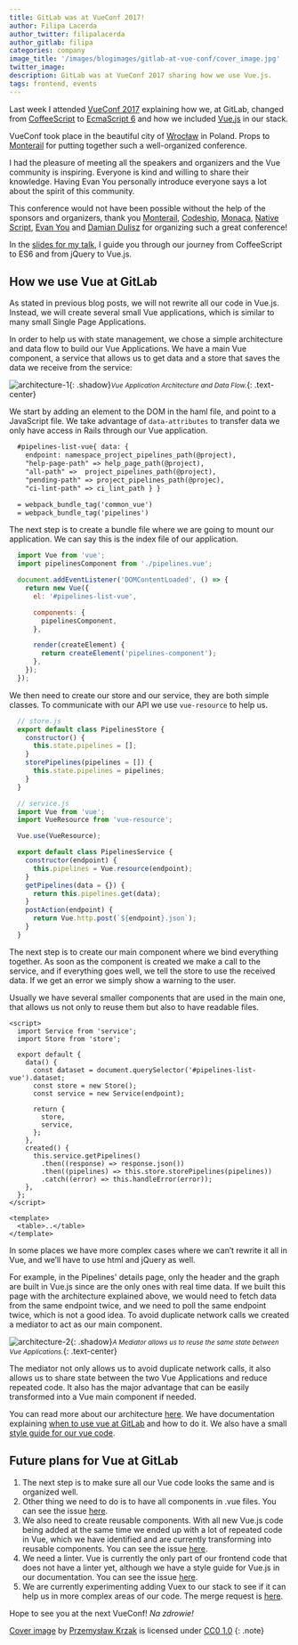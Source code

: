 ```yaml
---
title: GitLab was at VueConf 2017!
author: Filipa Lacerda
author_twitter: filipalacerda
author_gitlab: filipa
categories: company
image_title: '/images/blogimages/gitlab-at-vue-conf/cover_image.jpg'
twitter_image:
description: GitLab was at VueConf 2017 sharing how we use Vue.js.
tags: frontend, events
---
```


Last week I attended [VueConf 2017](https://conf.vuejs.org/) explaining how we, at GitLab, changed from [CoffeeScript](http://coffeescript.org/) to [EcmaScript 6](http://www.ecma-international.org/ecma-262/6.0/) and how we included [Vue.js](https://vuejs.org/) in our stack.

<!-- more -->

VueConf took place in the beautiful city of [Wrocław](https://en.wikipedia.org/wiki/Wroc%C5%82aw) in Poland. Props to [Monterail](https://www.monterail.com/) for putting together such a well-organized conference.

I had the pleasure of meeting all the speakers and organizers and the Vue community is inspiring. Everyone is kind and willing to share their knowledge. Having Evan You personally introduce everyone says a lot about the spirit of this community.

This conference would not have been possible without the help of the sponsors and organizers, thank you [Monterail](https://www.monterail.com/), [Codeship](https://codeship.com/), [Monaca](https://monaca.io/), [Native Script](https://www.nativescript.org/), [Evan You](https://twitter.com/youyuxi) and [Damian Dulisz](https://twitter.com/damiandulisz) for organizing such a great conference!

In the [slides for my talk](https://filipa.gitlab.io/vue_conf_2017/vue_gitlab_2017.pdf), I guide you through our journey from CoffeeScript to ES6 and from jQuery to Vue.js.

## How we use Vue at GitLab

As stated in previous blog posts, we will not rewrite all our code in Vue.js. Instead, we will create several small Vue applications, which is similar to many small Single Page Applications.

In order to help us with state management, we chose a simple architecture and data flow to build our Vue Applications. We have a main Vue component, a service that allows us to get data and a store that saves the data we receive from the service:

![architecture-1](/images/blogimages/gitlab-at-vue-conf/graph_arc_1.png "Vue Application Architecture"){: .shadow}*<small>Vue Application Architecture and Data Flow.</small>*{: .text-center}

We start by adding an element to the DOM in the haml file, and point to a JavaScript file. We take advantage of `data-attributes` to transfer data we only have access in Rails through our Vue application.

```html
  #pipelines-list-vue{ data: {
    endpoint: namespace_project_pipelines_path(@project),
    "help-page-path" => help_page_path(@project),
    "all-path" =>  project_pipelines_path(@project),
    "pending-path" => project_pipelines_path(@projec),
    "ci-lint-path" => ci_lint_path } }

  = webpack_bundle_tag('common_vue')
  = webpack_bundle_tag('pipelines')
```

The next step is to create a bundle file where we are going to mount our application. We can say this is the index file of our application.

```javascript
  import Vue from 'vue';
  import pipelinesComponent from './pipelines.vue';

  document.addEventListener('DOMContentLoaded', () => {
    return new Vue({
      el: '#pipelines-list-vue',

      components: {
        pipelinesComponent,
      },

      render(createElement) {
        return createElement('pipelines-component');
      },
    });
  });
```

We then need to create our store and our service, they are both simple classes. To communicate with our API we use `vue-resource` to help us.
```javascript
  // store.js
  export default class PipelinesStore {
    constructor() {
      this.state.pipelines = [];
    }
    storePipelines(pipelines = []) {
      this.state.pipelines = pipelines;
    }
  }
```

```javascript
  // service.js
  import Vue from 'vue';
  import VueResource from 'vue-resource';

  Vue.use(VueResource);

  export default class PipelinesService {
    constructor(endpoint) {
      this.pipelines = Vue.resource(endpoint);
    }
    getPipelines(data = {}) {
      return this.pipelines.get(data);
    }
    postAction(endpoint) {
      return Vue.http.post(`${endpoint}.json`);
    }
  }
```

The next step is to create our main component where we bind everything together. As soon as the component is created we make a call to the service, and if everything goes well, we tell the store to use the received data. If we get an error we simply show a warning to the user.

Usually we have several smaller components that are used in the main one, that allows us not only to reuse them but also to have readable files.

```vue
<script>
  import Service from 'service';
  import Store from 'store';

  export default {
    data() {
      const dataset = document.querySelector('#pipelines-list-vue').dataset;
      const store = new Store();
      const service = new Service(endpoint);

      return {
        store,
        service,
      };
    },
    created() {
      this.service.getPipelines()
        .then((response) => response.json())
        .then((pipelines) => this.store.storePipelines(pipelines))
        .catch((error) => this.handleError(error));
    },
  };
</script>

<template>
  <table>..</table>
</template>
```
In some places we have more complex cases where we can’t rewrite it all in Vue, and we’ll have to use html and jQuery as well.

For example, in the Pipelines' details page, only the header and the graph are built in Vue.js since are the only ones with real time data.
If we built this page with the architecture explained above, we would need to fetch data from the same endpoint twice, and we need to poll the same endpoint twice, which is not a good idea. To avoid duplicate network calls we created a mediator to act as our main component.

![architecture-2](/images/blogimages/gitlab-at-vue-conf/graph_arc_2.png "Vue Application Architecture with a Mediator"){: .shadow}*<small>A Mediator allows us to reuse the same state between Vue Applications.</small>*{: .text-center}

The mediator not only allows us to avoid duplicate network calls, it also allows us to share state between the two Vue Applications and reduce repeated code. It also has the major advantage that can be easily transformed into a Vue main component if needed.

You can read more about our architecture [here](https://docs.gitlab.com/ee/development/fe_guide/vue.html#vue-architecture). We have documentation explaining [when to use vue at GitLab](https://docs.gitlab.com/ee/development/fe_guide/vue.html#when-to-use-vue-js) and how to do it. We also have a small [style guide for our vue code](https://docs.gitlab.com/ee/development/fe_guide/style/javascript.html#vuejs).

## Future plans for Vue at GitLab
1. The next step is to make sure all our Vue code looks the same and is organized well.
1. Other thing we need to do is to have all components in .vue files. You can see the issue [here](https://gitlab.com/gitlab-org/gitlab-ce/issues/34371).
1. We also need to create reusable components. With all new Vue.js code being added at the same time we ended up with a lot of repeated code in Vue, which we have identified and are currently transforming into reusable components. You can see the issue [here](https://gitlab.com/gitlab-org/gitlab-ce/issues/30286).
1. We need a linter. Vue is currently the only part of our frontend code that does not have a linter yet, although we have a style guide for Vue.js in our documentation. You can see the issue [here](https://gitlab.com/gitlab-org/gitlab-ce/issues/34312).
1. We are currently experimenting adding Vuex to our stack to see if it can help us in more complex areas of our code. The merge request is [here](https://gitlab.com/gitlab-org/gitlab-ce/merge_requests/12069).

Hope to see you at the next VueConf! _Na zdrowie!_

[Cover image](https://pixabay.com/en/wroc%C5%82aw-lower-silesia-architecture-1663406/) by [Przemysław Krzak](https://pixabay.com/en/users/przemokrzak-2778444/) is licensed under [CC0 1.0](https://creativecommons.org/publicdomain/zero/1.0/)
{: .note}
